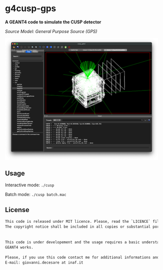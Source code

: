 # g4cusp-gps

__A GEANT4 code to simulate the CUSP detector__

*Source Model: General Purpose Source (GPS)*

![g4cusp screenshot](images/g4cusp.png)

## Usage

Interactive mode:
`./cusp`

Batch mode:
`./cusp batch.mac`

## License
```txt
This code is released under MIT licence. Please, read the `LICENCE` file in the root dir. 
The copyright notice shall be included in all copies or substantial portions of the Software.


This code is under developement and the usage requires a basic understanding of how 
GEANT4 works. 

Please, if you use this code contact me for additional informations and support. 
E-mail: giovanni.decesare at inaf.it
```



